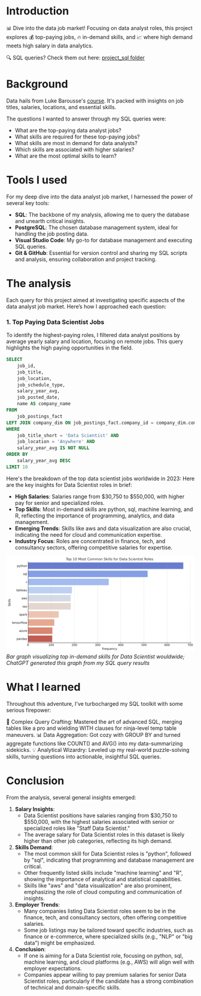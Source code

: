 # Introduction

📊 Dive into the data job market! Focusing on data analyst roles, this project explores 💰 top-paying jobs, 🔥 in-demand skills, and 📈 where high demand meets high salary in data analytics.

🔍 SQL queries? Check them out here: [project_sql folder](/project_sql/)

# Background

Data hails from Luke Barousse's [course](https://lukebarousse.com/sql). It's packed with insights on job titles, salaries, locations, and essential skills.

The questions I wanted to answer through my SQL queries were:

- What are the top-paying data analyst jobs?
- What skills are required for these top-paying jobs?
- What skills are most in demand for data analysts?
- Which skills are associated with higher salaries?
- What are the most optimal skills to learn?

# Tools I used

For my deep dive into the data analyst job market, I harnessed the power of several key tools:

- **SQL**: The backbone of my analysis, allowing me to query the database and unearth critical insights.
- **PostgreSQL**: The chosen database management system, ideal for handling the job posting data.
- **Visual Studio Code**: My go-to for database management and executing SQL queries.
- **Git & GitHub**: Essential for version control and sharing my SQL scripts and analysis, ensuring collaboration and project tracking.

# The analysis

Each query for this project aimed at investigating specific aspects of the data analyst job market. Here’s how I approached each question:

### 1. Top Paying Data Scientist Jobs

To identify the highest-paying roles, I filtered data analyst positions by average yearly salary and location, focusing on remote jobs. This query highlights the high paying opportunities in the field.

```sql
SELECT
    job_id,
    job_title,
    job_location,
    job_schedule_type,
    salary_year_avg,
    job_posted_date,
    name AS company_name
FROM
    job_postings_fact
LEFT JOIN company_dim ON job_postings_fact.company_id = company_dim.company_id
WHERE
    job_title_short = 'Data Scientist' AND
    job_location = 'Anywhere' AND
    salary_year_avg IS NOT NULL
ORDER BY
    salary_year_avg DESC
LIMIT 10
```

Here's the breakdown of the top data scientist jobs worldwide in 2023:
Here are the key insights for Data Scientist roles in brief:

- **High Salaries**: Salaries range from $30,750 to $550,000, with higher pay for senior and specialized roles.
- **Top Skills**: Most in-demand skills are python, sql, machine learning, and R, reflecting the importance of programming, analytics, and data management.
- **Emerging Trends**: Skills like aws and data visualization are also crucial, indicating the need for cloud and communication expertise.
- **Industry Focus**: Roles are concentrated in finance, tech, and consultancy sectors, offering competitive salaries for expertise.

![Top paying roles](assets\10_most_common_skills_data_science.jpg)
_Bar graph visualizing top in-demand skills for Data Scientist wouldwide; ChatGPT generated this graph from my SQL query results_

# What I learned

Throughout this adventure, I've turbocharged my SQL toolkit with some serious firepower:

🧩 Complex Query Crafting: Mastered the art of advanced SQL, merging tables like a pro and wielding WITH clauses for ninja-level temp table maneuvers.
📊 Data Aggregation: Got cozy with GROUP BY and turned aggregate functions like COUNT() and AVG() into my data-summarizing sidekicks.
💡 Analytical Wizardry: Leveled up my real-world puzzle-solving skills, turning questions into actionable, insightful SQL queries.

# Conclusion

From the analysis, several general insights emerged:

1. **Salary Insights**:
   - Data Scientist positions have salaries ranging from $30,750 to $550,000, with the highest salaries associated with senior or specialized roles like "Staff Data Scientist."
   - The average salary for Data Scientist roles in this dataset is likely higher than other job categories, reflecting its high demand.
2. **Skills Demand**:
   - The most common skill for Data Scientist roles is "python", followed by "sql", indicating that programming and database management are critical.
   - Other frequently listed skills include "machine learning" and "R", showing the importance of analytical and statistical capabilities.
   - Skills like "aws" and "data visualization" are also prominent, emphasizing the role of cloud computing and communication of insights.
3. **Employer Trends**:
   - Many companies listing Data Scientist roles seem to be in the finance, tech, and consultancy sectors, often offering competitive salaries.
   - Some job listings may be tailored toward specific industries, such as finance or e-commerce, where specialized skills (e.g., "NLP" or "big data") might be emphasized.
4. **Conclusion**:
   - If one is aiming for a Data Scientist role, focusing on python, sql, machine learning, and cloud platforms (e.g., AWS) will align well with employer expectations.
   - Companies appear willing to pay premium salaries for senior Data Scientist roles, particularly if the candidate has a strong combination of technical and domain-specific skills.

